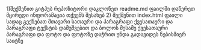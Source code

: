 1)შექმენით გიტჰუბ რეპოზიტორი დაკლონეთ readme.md ფაილში დაწერეთ მცირედი ინფორამაცია თქვენს შესახებ
2) შექმენით index.html ფაილი სადაც გექნებათ მთავარი სათაური და პარაგრაფი ქვესათაური და პარაგრაფი ტექსტის დამუშვებით და ბოლოს მესამე ქვესათაური პარაგრაფი და ფოტო და ფოტოზე დაჭრით უნდა გადავიდეს ნებისმიერ საიტზე